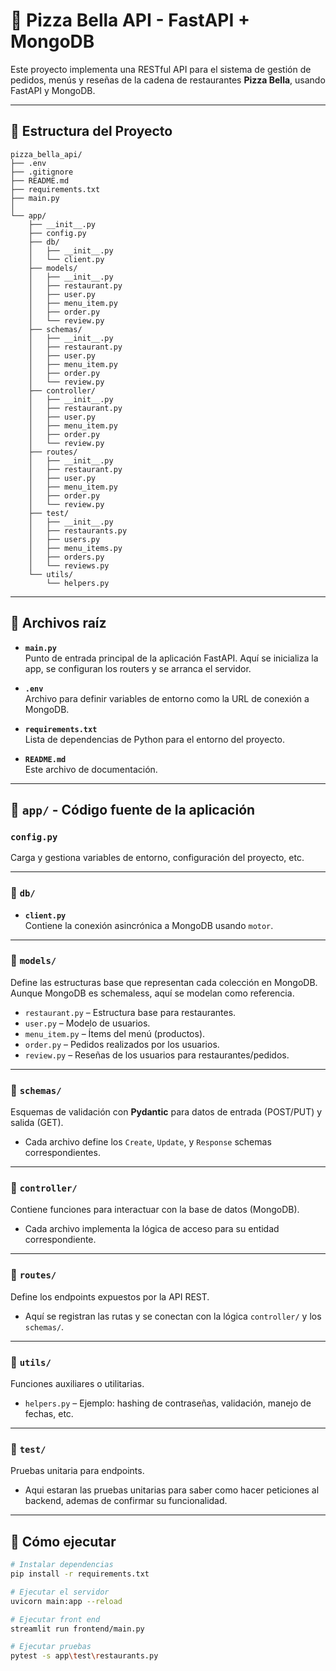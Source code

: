 # 🍕 Pizza Bella API - FastAPI + MongoDB

Este proyecto implementa una RESTful API para el sistema de gestión de pedidos, menús y reseñas de la cadena de restaurantes **Pizza Bella**, usando FastAPI y MongoDB.

---

## 📁 Estructura del Proyecto

```text
pizza_bella_api/
├── .env
├── .gitignore
├── README.md
├── requirements.txt
├── main.py
│
└── app/
    ├── __init__.py
    ├── config.py
    ├── db/
    │   ├── __init__.py
    │   └── client.py
    ├── models/
    │   ├── __init__.py
    │   ├── restaurant.py
    │   ├── user.py
    │   ├── menu_item.py
    │   ├── order.py
    │   └── review.py
    ├── schemas/
    │   ├── __init__.py
    │   ├── restaurant.py
    │   ├── user.py
    │   ├── menu_item.py
    │   ├── order.py
    │   └── review.py
    ├── controller/
    │   ├── __init__.py
    │   ├── restaurant.py
    │   ├── user.py
    │   ├── menu_item.py
    │   ├── order.py
    │   └── review.py
    ├── routes/
    │   ├── __init__.py
    │   ├── restaurant.py
    │   ├── user.py
    │   ├── menu_item.py
    │   ├── order.py
    │   └── review.py
    ├── test/
    │   ├── __init__.py
    │   ├── restaurants.py
    │   ├── users.py
    │   ├── menu_items.py
    │   ├── orders.py
    │   └── reviews.py
    └── utils/
        └── helpers.py
```

---

## 📄 Archivos raíz

- **`main.py`**  
  Punto de entrada principal de la aplicación FastAPI. Aquí se inicializa la app, se configuran los routers y se arranca el servidor.

- **`.env`**  
  Archivo para definir variables de entorno como la URL de conexión a MongoDB.

- **`requirements.txt`**  
  Lista de dependencias de Python para el entorno del proyecto.

- **`README.md`**  
  Este archivo de documentación.

---

## 📁 `app/` - Código fuente de la aplicación

### `config.py`  
Carga y gestiona variables de entorno, configuración del proyecto, etc.

---

### 📁 `db/`

- **`client.py`**  
  Contiene la conexión asincrónica a MongoDB usando `motor`.

---

### 📁 `models/`

Define las estructuras base que representan cada colección en MongoDB. Aunque MongoDB es schemaless, aquí se modelan como referencia.

- `restaurant.py` – Estructura base para restaurantes.  
- `user.py` – Modelo de usuarios.  
- `menu_item.py` – Ítems del menú (productos).  
- `order.py` – Pedidos realizados por los usuarios.  
- `review.py` – Reseñas de los usuarios para restaurantes/pedidos.

---

### 📁 `schemas/`

Esquemas de validación con **Pydantic** para datos de entrada (POST/PUT) y salida (GET).

- Cada archivo define los `Create`, `Update`, y `Response` schemas correspondientes.

---

### 📁 `controller/`

Contiene funciones para interactuar con la base de datos (MongoDB).

- Cada archivo implementa la lógica de acceso para su entidad correspondiente.

---

### 📁 `routes/`

Define los endpoints expuestos por la API REST.

- Aquí se registran las rutas y se conectan con la lógica `controller/` y los `schemas/`.

---

### 📁 `utils/`

Funciones auxiliares o utilitarias.

- `helpers.py` – Ejemplo: hashing de contraseñas, validación, manejo de fechas, etc.

---

### 📁 `test/`

Pruebas unitaria para endpoints.

- Aqui estaran las pruebas unitarias para saber como hacer peticiones al backend, ademas de confirmar su funcionalidad.

---

## 🚀 Cómo ejecutar

```bash
# Instalar dependencias
pip install -r requirements.txt

# Ejecutar el servidor
uvicorn main:app --reload

# Ejecutar front end 
streamlit run frontend/main.py

# Ejecutar pruebas
pytest -s app\test\restaurants.py
```
